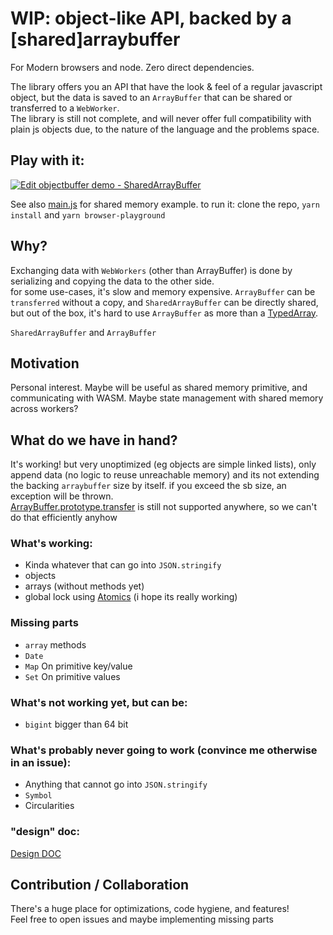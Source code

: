# WIP: object-like API, backed by a [shared]arraybuffer

For Modern browsers and node. Zero direct dependencies.

The library offers you an API that have the look & feel of a regular javascript object, but the data is saved to an `ArrayBuffer` that can be shared or transferred to a `WebWorker`.  
The library is still not complete, and will never offer full compatibility with plain js objects due, to the nature of the language and the problems space.

## Play with it:

[![Edit objectbuffer demo - SharedArrayBuffer](https://codesandbox.io/static/img/play-codesandbox.svg)](https://codesandbox.io/s/objectbuffer-demo-sharedarraybuffer-tf3il?fontsize=14&module=%2Fsrc%2Findex.ts)

See also [main.js](playground/main.js) for shared memory example.
to run it: clone the repo, `yarn install` and `yarn browser-playground`

## Why?

Exchanging data with `WebWorkers` (other than ArrayBuffer) is done by serializing and copying the data to the other side.  
for some use-cases, it's slow and memory expensive.
`ArrayBuffer` can be `transferred` without a copy, and `SharedArrayBuffer` can be directly shared, but out of the box, it's hard to use `ArrayBuffer` as more than a [TypedArray](https://developer.mozilla.org/en-US/docs/Web/JavaScript/Typed_arrays).  

`SharedArrayBuffer` and `ArrayBuffer`

## Motivation

Personal interest. Maybe will be useful as shared memory primitive, and communicating with WASM. Maybe state management with shared memory across workers?

## What do we have in hand?

It's working! but very unoptimized (eg objects are simple linked lists), only append data (no logic to reuse unreachable memory)
and its not extending the backing `arraybuffer` size by itself.
if you exceed the sb size, an exception will be thrown.  
[ArrayBuffer.prototype.transfer](https://developer.mozilla.org/en-US/docs/Web/JavaScript/Reference/Global_Objects/ArrayBuffer/transfer) is still not supported anywhere, so we can't do that efficiently anyhow

### What's working:

* Kinda whatever that can go into `JSON.stringify`
* objects
* arrays (without methods yet)
* global lock using [Atomics](https://developer.mozilla.org/en-US/docs/Web/JavaScript/Reference/Global_Objects/Atomics) (i hope its really working)

### Missing parts

* `array` methods
* `Date`
* `Map` On primitive key/value
* `Set` On primitive values

### What's not working yet, but can be:

* `bigint` bigger than 64 bit

### What's probably never going to work (convince me otherwise in an issue):

* Anything that cannot go into `JSON.stringify`
* `Symbol`
* Circularities

### "design" doc:

[Design DOC](https://docs.google.com/document/d/1-UlUyH3HgOrN58avyScZlfjQtfJxgVwK_yE35mQHpYw/edit?usp=sharing)

## Contribution / Collaboration

There's a huge place for optimizations, code hygiene, and features!  
Feel free to open issues and maybe implementing missing parts
